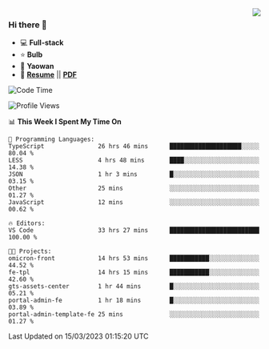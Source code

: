 <img align="right" src="https://github-readme-stats.vercel.app/api?username=LolipopJ&show_icons=true&count_private=true&hide_title=true&include_all_commits=true&theme=vue">

### Hi there 👋

- :computer: **Full-stack**
- :star: **Bulb**
- :pill: **Yaowan**
- :milky_way: [**Resume**](https://lolipopj.github.io/resume/) || [**PDF**](https://cdn.jsdelivr.net/gh/lolipopj/resume/export/resume-en.pdf)

<!--START_SECTION:waka-->
![Code Time](http://img.shields.io/badge/Code%20Time-1%2C048%20hrs%2016%20mins-blue)

![Profile Views](http://img.shields.io/badge/Profile%20Views-32-blue)

📊 **This Week I Spent My Time On** 

```text
💬 Programming Languages: 
TypeScript               26 hrs 46 mins      ████████████████████░░░░░   80.04 % 
LESS                     4 hrs 48 mins       ████░░░░░░░░░░░░░░░░░░░░░   14.38 % 
JSON                     1 hr 3 mins         █░░░░░░░░░░░░░░░░░░░░░░░░   03.15 % 
Other                    25 mins             ░░░░░░░░░░░░░░░░░░░░░░░░░   01.27 % 
JavaScript               12 mins             ░░░░░░░░░░░░░░░░░░░░░░░░░   00.62 % 

🔥 Editors: 
VS Code                  33 hrs 27 mins      █████████████████████████   100.00 % 

🐱‍💻 Projects: 
omicron-front            14 hrs 53 mins      ███████████░░░░░░░░░░░░░░   44.52 % 
fe-tpl                   14 hrs 15 mins      ███████████░░░░░░░░░░░░░░   42.60 % 
gts-assets-center        1 hr 44 mins        █░░░░░░░░░░░░░░░░░░░░░░░░   05.21 % 
portal-admin-fe          1 hr 18 mins        █░░░░░░░░░░░░░░░░░░░░░░░░   03.89 % 
portal-admin-template-fe 25 mins             ░░░░░░░░░░░░░░░░░░░░░░░░░   01.27 % 
```


 Last Updated on 15/03/2023 01:15:20 UTC
<!--END_SECTION:waka-->
